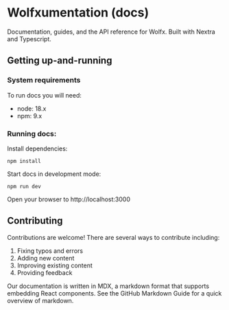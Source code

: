 # Wolfxumentation (docs)

Documentation, guides, and the API reference for Wolfx. Built with Nextra and Typescript.

## Getting up-and-running

### System requirements

To run docs you will need:
 
- node: 18.x
- npm: 9.x

### Running docs:

Install dependencies:
```shell
npm install
```

Start docs in development mode:
```shell
npm run dev
```
Open your browser to http://localhost:3000

## Contributing
Contributions are welcome! There are several ways to contribute including:

1. Fixing typos and errors
2. Adding new content
3. Improving existing content
4. Providing feedback

Our documentation is written in MDX, a markdown format that supports embedding React components. See the GitHub Markdown Guide for a quick overview of markdown.
